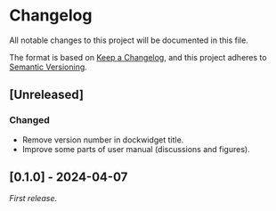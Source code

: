 # Changelog

All notable changes to this project will be documented in this file.

The format is based on [Keep a Changelog](https://keepachangelog.com/en/1.1.0/),
and this project adheres to [Semantic Versioning](https://semver.org/spec/v2.0.0.html).

## [Unreleased]

### Changed

- Remove version number in dockwidget title.
- Improve some parts of user manual (discussions and figures).

## [0.1.0] - 2024-04-07

_First release_.